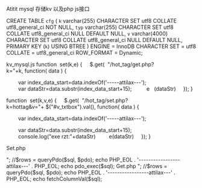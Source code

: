 Atitit mysql 存储kv  以及php  js接口



CREATE TABLE `cfg`  (
  `k` varchar(255) CHARACTER SET utf8 COLLATE utf8_general_ci NOT NULL,
  `typ` varchar(255) CHARACTER SET utf8 COLLATE utf8_general_ci NULL DEFAULT NULL,
  `v` varchar(4000) CHARACTER SET utf8 COLLATE utf8_general_ci NULL DEFAULT NULL,
  PRIMARY KEY (`k`) USING BTREE
) ENGINE = InnoDB CHARACTER SET = utf8 COLLATE = utf8_general_ci ROW_FORMAT = Dynamic;

kv_mysql.js
function  set(k,e)
{
    $.get(  "/hot_tag/get.php?k="+k, function( data ) {

        var index_data_start=data.indexOf('-----attilax---');
    
        var dataStr=data.substr(index_data_start+15);
         e   (dataStr)
    });
}


function  set(k,v,e)
{
    $.get(  "/hot_tag/set.php?k=hottag&v="+ $("#v_txtbox").val(), function( data ) {

        var index_data_start=data.indexOf('-----attilax---');

        var dataStr=data.substr(index_data_start+15);
        console.log("exe rzt:"+dataStr)
        e(dataStr)
    });
}



Set.php

<?php

header('Access-Control-Allow-Origin:*');

require "../conn.php";
$v=addslashes($_GET['v']);$k=addslashes($_GET['k']);
$sql = "REPLACE INTO    cfg set v='$v' , k='$k'";

echo $sql."\n<p>";
//$rows = queryPdo($sql, $pdo);

echo PHP_EOL . '-----------------attilax---' . PHP_EOL;
echo pdo_exec($sql);


Get.php

<?php


header('Access-Control-Allow-Origin:*');

require "../conn.php";
$k=addslashes($_GET['k']);
$sql = "select v from cfg where k='$k'";

echo $sql."\n<p>";
//$rows = queryPdo($sql, $pdo);

echo PHP_EOL . '-----------------attilax---' . PHP_EOL;
echo fetchColumnVal($sql);

